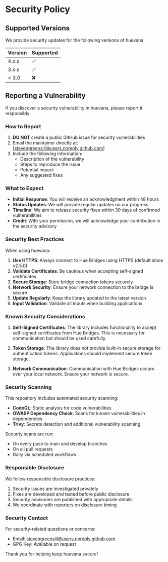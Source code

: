# Security Policy

## Supported Versions

We provide security updates for the following versions of huevana:

| Version | Supported          |
| ------- | ------------------ |
| 4.x.x   | :white_check_mark: |
| 3.x.x   | :white_check_mark: |
| < 3.0   | :x:                |

## Reporting a Vulnerability

If you discover a security vulnerability in huevana, please report it responsibly:

### How to Report

1. **DO NOT** create a public GitHub issue for security vulnerabilities
2. Email the maintainer directly at: [stevengreensill@users.noreply.github.com]
3. Include the following information:
   - Description of the vulnerability
   - Steps to reproduce the issue
   - Potential impact
   - Any suggested fixes

### What to Expect

- **Initial Response**: You will receive an acknowledgment within 48 hours
- **Status Updates**: We will provide regular updates on our progress
- **Timeline**: We aim to release security fixes within 30 days of confirmed vulnerabilities
- **Credit**: With your permission, we will acknowledge your contribution in the security advisory

### Security Best Practices

When using huevana:

1. **Use HTTPS**: Always connect to Hue Bridges using HTTPS (default since v2.5.0)
2. **Validate Certificates**: Be cautious when accepting self-signed certificates
3. **Secure Storage**: Store bridge connection tokens securely
4. **Network Security**: Ensure your network connection to the bridge is secure
5. **Update Regularly**: Keep the library updated to the latest version
6. **Input Validation**: Validate all inputs when building applications

### Known Security Considerations

1. **Self-Signed Certificates**: The library includes functionality to accept self-signed certificates from Hue Bridges. This is necessary for communication but should be used carefully.

2. **Token Storage**: The library does not provide built-in secure storage for authentication tokens. Applications should implement secure token storage.

3. **Network Communication**: Communication with Hue Bridges occurs over your local network. Ensure your network is secure.

### Security Scanning

This repository includes automated security scanning:

- **CodeQL**: Static analysis for code vulnerabilities
- **OWASP Dependency Check**: Scans for known vulnerabilities in dependencies
- **Trivy**: Secrets detection and additional vulnerability scanning

Security scans are run:
- On every push to main and develop branches
- On all pull requests
- Daily via scheduled workflows

### Responsible Disclosure

We follow responsible disclosure practices:

1. Security issues are investigated privately
2. Fixes are developed and tested before public disclosure
3. Security advisories are published with appropriate details
4. We coordinate with reporters on disclosure timing

### Security Contact

For security-related questions or concerns:
- Email: stevengreensill@users.noreply.github.com
- GPG Key: Available on request

Thank you for helping keep huevana secure!
